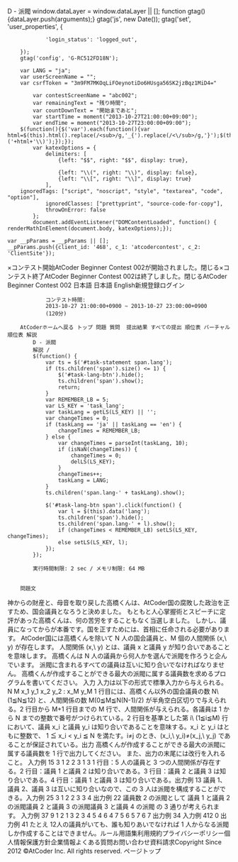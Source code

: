 D - 派閥
		window.dataLayer = window.dataLayer || [];
		function gtag(){dataLayer.push(arguments);}
		gtag('js', new Date());
		gtag('set', 'user_properties', {
			
				'login_status': 'logged_out',
			
		});
		gtag('config', 'G-RC512FD18N');
	
		var LANG = "ja";
		var userScreenName = "";
		var csrfToken = "3m9FM7MKOqLiFOeynotiDo6HUsga56SK2jzBqz1MiD4="
	
			var contestScreenName = "abc002";
			var remainingText = "残り時間";
			var countDownText = "開始まであと";
			var startTime = moment("2013-10-27T21:00:00+09:00");
			var endTime = moment("2013-10-27T23:00:00+09:00");
		$(function(){$('var').each(function(){var html=$(this).html().replace(/<sub>/g,'_{').replace(/<\/sub>/g,'}');$(this).html('\\('+html+'\\)');});});
			var katexOptions = {
				delimiters: [
					{left: "$$", right: "$$", display: true},
					
					{left: "\\(", right: "\\)", display: false},
					{left: "\\[", right: "\\]", display: true}
				],
      	ignoredTags: ["script", "noscript", "style", "textarea", "code", "option"],
				ignoredClasses: ["prettyprint", "source-code-for-copy"],
				throwOnError: false
			};
			document.addEventListener("DOMContentLoaded", function() { renderMathInElement(document.body, katexOptions);});
		
	var __pParams = __pParams || [];
	__pParams.push({client_id: '468', c_1: 'atcodercontest', c_2: 'ClientSite'});
×コンテスト開始AtCoder Beginner Contest 002が開始されました。閉じる×コンテスト終了AtCoder Beginner Contest 002は終了しました。閉じるAtCoder Beginner Contest 002 日本語  日本語 English新規登録ログイン
			
				コンテスト時間:
				2013-10-27 21:00:00+0900 ~ 2013-10-27 23:00:00+0900 
				(120分)
			
		AtCoderホームへ戻る トップ 問題 質問  提出結果 すべての提出 順位表 バーチャル順位表 解説
			D - 派閥
			解説 / 
			$(function() {
				var ts = $('#task-statement span.lang');
				if (ts.children('span').size() <= 1) {
					$('#task-lang-btn').hide();
					ts.children('span').show();
					return;
				}
				var REMEMBER_LB = 5;
				var LS_KEY = 'task_lang';
				var taskLang = getLS(LS_KEY) || '';
				var changeTimes = 0;
				if (taskLang == 'ja' || taskLang == 'en') {
					changeTimes = REMEMBER_LB;
				} else {
					var changeTimes = parseInt(taskLang, 10);
					if (isNaN(changeTimes)) {
						changeTimes = 0;
						delLS(LS_KEY);
					}
					changeTimes++;
					taskLang = LANG;
				}
				ts.children('span.lang-' + taskLang).show();

				$('#task-lang-btn span').click(function() {
					var l = $(this).data('lang');
					ts.children('span').hide();
					ts.children('span.lang-' + l).show();
					if (changeTimes < REMEMBER_LB) setLS(LS_KEY, changeTimes);
					else setLS(LS_KEY, l);
				});
			});
		
			実行時間制限: 2 sec / メモリ制限: 64 MB
			
			
		問題文
神からの財産と、母音を取り戻した高橋くんは、AtCoder国の腐敗した政治を正すため、国会議員となろうと決めました。
もともと人心掌握術とスピーチに定評があった高橋くんは、何の苦労をすることもなく当選しました。
しかし、議員になってからが本番です。国を正すためには、首相に任命される必要があります。
AtCoder国には高橋くんを除いて N 人の国会議員と、M 個の人間関係 (x,\ y) が存在します。
人間関係 (x,\ y) とは、議員 x と議員 y が知り合いであることを意味します。
高橋くんは N 人の議員から何人かを選んで派閥を作ろうと企んでいます。
派閥に含まれるすべての議員は互いに知り合いでなければなりません。
高橋くんが作成することができる最大の派閥に属する議員数を求めるプログラムを書いてください。
入力
入力は以下の形式で標準入力から与えられる。
N M
x_1 y_1
x_2 y_2
:
x_M y_M
1 行目には、高橋くん以外の国会議員の数 N\ (1≦N≦12) と、人間関係の数 M(0≦M≦N(N-1)/2) が半角空白区切りで与えられる。2 行目から M+1 行目までの M 行で、人間関係が与えられる。各議員は 1 から N までの整数で番号がつけられている。2 行目を基準とした第 i\ (1≦i≦M) 行において、議員 x_i と議員 y_i は知り合いであることを意味する。x_i と y_i はともに整数で、 1 ≦ x_i < y_i ≦ N を満たす。i≠j のとき、(x_i,\ y_i)≠(x_j,\ y_j) であることが保証されている。出力
高橋くんが作成することができる最大の派閥に属する議員数を 1 行で出力してください。
また、出力の末尾には改行を入れること。
入力例 15 3
1 2
2 3
1 3
1 行目：5 人の議員と 3 つの人間関係が存在する。2 行目：議員 1 と議員 2 は知り合いである。3 行目：議員 2 と議員 3 は知り合いである。4 行目：議員 1 と議員 3 は知り合いである。出力例 13
議員 1、議員 2、議員 3 は互いに知り合いなので、この 3 人は派閥を構成することができる。入力例 25 3
1 2
2 3
3 4
出力例 22
議員数 2 の派閥として
		議員 1 と議員 2 の派閥議員 2 と議員 3 の派閥議員 3 と議員 4 の派閥
		の 3 通りが考えられます。
	入力例 37 9
1 2
1 3
2 3
4 5
4 6
4 7
5 6
5 7
6 7
出力例 34
入力例 412 0
出力例 41
たとえ 12人の議員がいても、誰も知りあいでなければ 1 人からなる派閥しか作成することはできません。ルール用語集利用規約プライバシーポリシー個人情報保護方針企業情報よくある質問お問い合わせ資料請求Copyright Since 2012 ©AtCoder Inc. All rights reserved. ページトップ